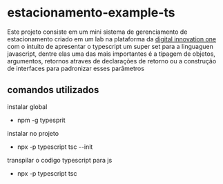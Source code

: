 # estacionamento-example-ts

Este projeto consiste em um mini sistema de gerenciamento de estacionamento criado em um lab na plataforma da [digital innovation one](https://digitalinnovation.one/) com o intuito de apresentar o typescript um super set para a linguaguen javascript, dentre elas uma das mais importantes é a tipagem de objetos, argumentos, retornos atraves de declarações de retorno ou a construção de interfaces para padronizar esses parâmetros  

## comandos utilizados

instalar global 
+ npm -g typesprit

instalar no projeto
+ npx -p typescript tsc --init

transpilar o codigo typescript para js
+ npx -p typescript tsc